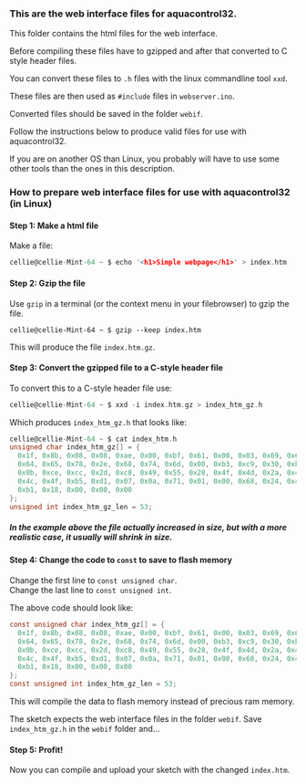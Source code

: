 ### This are the web interface files for aquacontrol32.

This folder contains the html files for the web interface.

Before compiling these files have to gzipped and after that converted to C style header files.

You can convert these files to `.h` files with the linux commandline tool `xxd`.

These files are then used as `#include` files in `webserver.ino`.

Converted files should be saved in the folder `webif`.

Follow the instructions below to produce valid files for use with aquacontrol32.

If you are on another OS than Linux, you probably will have to use some other tools than the ones in this description.

### How to prepare web interface files for use with aquacontrol32 (in Linux)

####  Step 1: Make a html file

Make a file:

```c
cellie@cellie-Mint-64 ~ $ echo '<h1>Simple webpage</h1>' > index.htm
```

#### Step 2: Gzip the file

Use `gzip` in a terminal (or the context menu in your filebrowser) to gzip the file.

`cellie@cellie-Mint-64 ~ $ gzip --keep index.htm`

This will produce the file `index.htm.gz`.

#### Step 3: Convert the gzipped file to a C-style header file

To convert this to a C-style header file use:

```c
cellie@cellie-Mint-64 ~ $ xxd -i index.htm.gz > index_htm_gz.h
```

Which produces `index_htm_gz.h` that looks like:

```c
cellie@cellie-Mint-64 ~ $ cat index_htm.h
unsigned char index_htm_gz[] = {
  0x1f, 0x8b, 0x08, 0x08, 0xae, 0x00, 0xbf, 0x61, 0x00, 0x03, 0x69, 0x6e,
  0x64, 0x65, 0x78, 0x2e, 0x68, 0x74, 0x6d, 0x00, 0xb3, 0xc9, 0x30, 0xb4,
  0x0b, 0xce, 0xcc, 0x2d, 0xc8, 0x49, 0x55, 0x28, 0x4f, 0x4d, 0x2a, 0x48,
  0x4c, 0x4f, 0xb5, 0xd1, 0x07, 0x0a, 0x71, 0x01, 0x00, 0x68, 0x24, 0x4d,
  0xb1, 0x18, 0x00, 0x00, 0x00
};
unsigned int index_htm_gz_len = 53;
```

##### In the example above the file actually increased in size, but with a more realistic case, it usually will shrink in size.

#### Step 4: Change the code to `const` to save to flash memory

Change the first line to `const unsigned char`.<br>
Change the last line to `const unsigned int`.

The above code should look like:

```c
const unsigned char index_htm_gz[] = {
  0x1f, 0x8b, 0x08, 0x08, 0xae, 0x00, 0xbf, 0x61, 0x00, 0x03, 0x69, 0x6e,
  0x64, 0x65, 0x78, 0x2e, 0x68, 0x74, 0x6d, 0x00, 0xb3, 0xc9, 0x30, 0xb4,
  0x0b, 0xce, 0xcc, 0x2d, 0xc8, 0x49, 0x55, 0x28, 0x4f, 0x4d, 0x2a, 0x48,
  0x4c, 0x4f, 0xb5, 0xd1, 0x07, 0x0a, 0x71, 0x01, 0x00, 0x68, 0x24, 0x4d,
  0xb1, 0x18, 0x00, 0x00, 0x00
};
const unsigned int index_htm_gz_len = 53;
```
This will compile the data to flash memory instead of precious ram memory.

The sketch expects the web interface files in the folder `webif`.
Save `index_htm_gz.h` in the `webif` folder and...

#### Step 5: Profit!

Now you can compile and upload your sketch with the changed `index.htm`.

